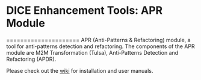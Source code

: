 # DICE Enhancement Tools: APR Module
=====================
APR (Anti-Patterns & Refactoring) module, a tool for anti-patterns detection and refactoring. The components of the APR module are M2M Transformation (Tulsa), Anti-Patterns Detection and Refactoring (APDR).

Please check out the [wiki](https://github.com/dice-project/DICE-Enhancement-APR/wiki) for installation and user manuals.
